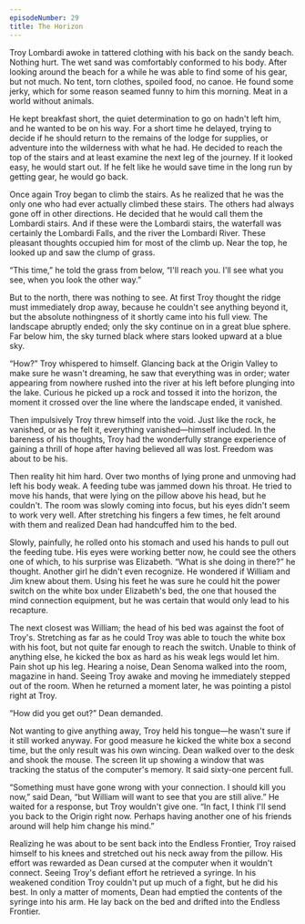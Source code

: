 ```yaml
---
episodeNumber: 29
title: The Horizon
---
```



Troy Lombardi awoke in tattered clothing with his back on the sandy beach. Nothing hurt. The wet sand was comfortably conformed to his body. After looking around the beach for a while he was able to find some of his gear, but not much. No tent, torn clothes, spoiled food, no canoe. He found some jerky, which for some reason seamed funny to him this morning. Meat in a world without animals.

He kept breakfast short, the quiet determination to go on hadn't left him, and he wanted to be on his way. For a short time he delayed, trying to decide if he should return to the remains of the lodge for supplies, or adventure into the wilderness with what he had. He decided to reach the top of the stairs and at least examine the next leg of the journey. If it looked easy, he would start out. If he felt like he would save time in the long run by getting gear, he would go back.

Once again Troy began to climb the stairs. As he realized that he was the only one who had ever actually climbed these stairs. The others had always gone off in other directions. He decided that he would call them the Lombardi stairs. And if these were the Lombardi stairs, the waterfall was certainly the Lombardi Falls, and the river the Lombardi River. These pleasant thoughts occupied him for most of the climb up. Near the top, he looked up and saw the clump of grass.

“This time,” he told the grass from below, “I'll reach you. I'll see what you see, when you look the other way.”

But to the north, there was nothing to see. At first Troy thought the ridge must immediately drop away, because he couldn't see anything beyond it, but the absolute nothingness of it shortly came into his full view. The landscape abruptly ended; only the sky continue on in a great blue sphere. Far below him, the sky turned black where stars looked upward at a blue sky.

“How?” Troy whispered to himself. Glancing back at the Origin Valley to make sure he wasn't dreaming, he saw that everything was in order; water appearing from nowhere rushed into the river at his left before plunging into the lake. Curious he picked up a rock and tossed it into the horizon, the moment it crossed over the line where the landscape ended, it vanished.

Then impulsively Troy threw himself into the void. Just like the rock, he vanished, or as he felt it, everything vanished—himself included. In the bareness of his thoughts, Troy had the wonderfully strange experience of gaining a thrill of hope after having believed all was lost. Freedom was about to be his.

Then reality hit him hard. Over two months of lying prone and unmoving had left his body weak. A feeding tube was jammed down his throat. He tried to move his hands, that were lying on the pillow above his head, but he couldn't. The room was slowly coming into focus, but his eyes didn't seem to work very well. After stretching his fingers a few times, he felt around with them and realized Dean had handcuffed him to the bed.

Slowly, painfully, he rolled onto his stomach and used his hands to pull out the feeding tube. His eyes were working better now, he could see the others one of which, to his surprise was Elizabeth. “What is she doing in there?” he thought. Another girl he didn't even recognize. He wondered if William and Jim knew about them. Using his feet he was sure he could hit the power switch on the white box under Elizabeth's bed, the one that housed the mind connection equipment, but he was certain that would only lead to his recapture.

The next closest was William; the head of his bed was against the foot of Troy's. Stretching as far as he could Troy was able to touch the white box with his foot, but not quite far enough to reach the switch. Unable to think of anything else, he kicked the box as hard as his weak legs would let him. Pain shot up his leg. Hearing a noise, Dean Senoma walked into the room, magazine in hand. Seeing Troy awake and moving he immediately stepped out of the room. When he returned a moment later, he was pointing a pistol right at Troy.

“How did you get out?” Dean demanded.

Not wanting to give anything away, Troy held his tongue—he wasn't sure if it still worked anyway. For good measure he kicked the white box a second time, but the only result was his own wincing. Dean walked over to the desk and shook the mouse. The screen lit up showing a window that was tracking the status of the computer's memory. It said sixty-one percent full.

“Something must have gone wrong with your connection. I should kill you now,” said Dean, “but William will want to see that you are still alive.” He waited for a response, but Troy wouldn't give one. “In fact, I think I'll send you back to the Origin right now. Perhaps having another one of his friends around will help him change his mind.”

Realizing he was about to be sent back into the Endless Frontier, Troy raised himself to his knees and stretched out his neck away from the pillow. His effort was rewarded as Dean cursed at the computer when it wouldn't connect. Seeing Troy's defiant effort he retrieved a syringe. In his weakened condition Troy couldn't put up much of a fight, but he did his best. In only a matter of moments, Dean had emptied the contents of the syringe into his arm. He lay back on the bed and drifted into the Endless Frontier.

